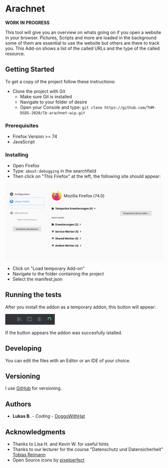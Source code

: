 # **Arachnet**

**WORK IN PROGRESS**

This tool will give you an overview on whats going on if you open a website in your browser.
Pictures, Scripts and more are loaded in the background some of them are essential to use the website but others are there to track you. This Add-on shows a list of the called URLs and the type of the called resource.


## Getting Started


To get a copy of the project follow these instructions:

* Clone the project with Git
    * Make sure Git is installed
    * Navigate to your folder of desire 
    * Open your Console and type: `git clone https://github.com/THM-DSDS-2020/lb-arachnet-wip.git`


### Prerequisites

* Firefox Version >= 74
* JavaScript

### Installing

* Open Firefox
* Type: `about:debugging` in the searchfield
* Then click on "This Firefox" at the left, the following site should appear:

![Image](images/screenshot2.png)

* Click on "Load temporary Add-on"
* Navigate to the folder containing the project
* Select the manifest.json

## Running the tests

After you install the addon as a temporary addon, this button will appear:

![Test](images/screenshot.png)

If the button appears the addon was succesfully istalled.


## Developing

You can edit the files with an Editor or an IDE of your choice.


## Versioning

I use [GitHub](https://github.com/) for versioning.

## Authors

* **Lukas B.** - *Coding* - [DoggoWithHat](https://github.com/Doggo-with-hat)



## Acknowledgments

* Thanks to Lisa H. and Kevin W. for useful hints
* Thanks to our lecturer for the course "Datenschutz und Datensicherheit" [Tobias Reimann](https://www.tobias-reimann.com/)
* Open Source icons by [pixelperfect](https://www.flaticon.com/de/kostenloses-icon/open-source_888868)
